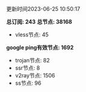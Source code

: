 更新时间2023-06-25 10:50:17

**总订阅: 243**
**总节点: 38168**
- vless节点: 45

**google ping有效节点: 1692**
- trojan节点: 82
- ssr节点: 8
- v2ray节点: 1506
- ss节点: 96
